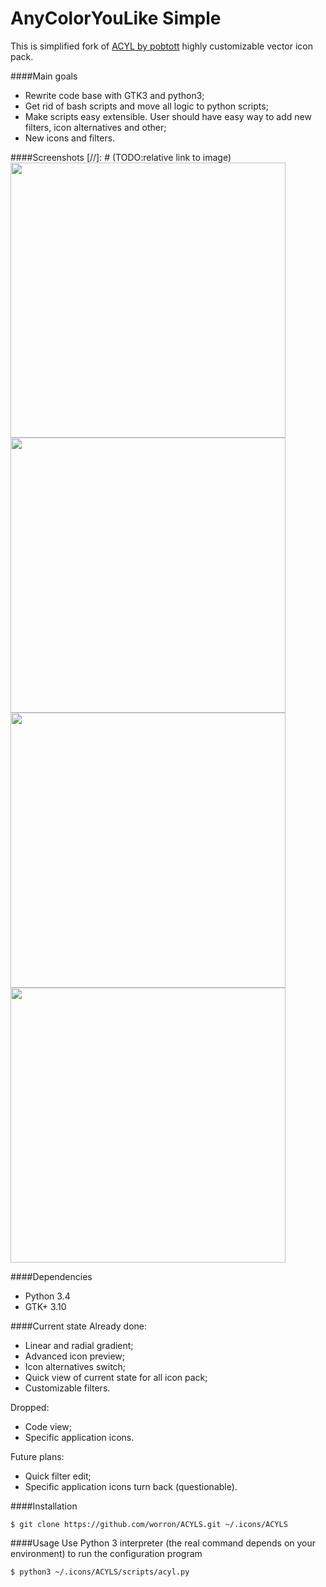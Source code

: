 # AnyColorYouLike Simple
This is simplified fork of [ACYL by pobtott](http://gnome-look.org/content/show.php/?content=102435) highly customizable vector icon pack.

####Main goals
* Rewrite code base with GTK3 and python3;
* Get rid of bash scripts and move all logic to python scripts;
* Make scripts easy extensible. User should have easy way to add new filters, icon alternatives and other;
* New icons and filters.

####Screenshots
[//]: # (TODO:relative link to image)
<img src="https://github.com/worron/ACYLS/wiki/images/Screenshot-1.png" width="440"> <img src="https://github.com/worron/ACYLS/wiki/images/Screenshot-2.png" width="440">
<img src="https://github.com/worron/ACYLS/wiki/images/Screenshot-3.png" width="440"> <img src="https://github.com/worron/ACYLS/wiki/images/Screenshot-4.png" width="440">

####Dependencies
* Python 3.4
* GTK+ 3.10

####Current state
Already done:
* Linear and radial gradient;
* Advanced icon preview;
* Icon alternatives switch;
* Quick view of current state for all icon pack;
* Customizable filters.

Dropped:
* Code view;
* Specific application icons.

Future plans:
* Quick filter edit;
* Specific application icons turn back (questionable).

####Installation
```
$ git clone https://github.com/worron/ACYLS.git ~/.icons/ACYLS
```

####Usage
Use Python 3 interpreter (the real command depends on your environment) to run the configuration program
```
$ python3 ~/.icons/ACYLS/scripts/acyl.py
```
